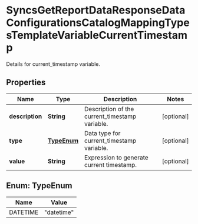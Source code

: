

# SyncsGetReportDataResponseDataConfigurationsCatalogMappingTypesTemplateVariableCurrentTimestamp

Details for current_timestamp variable.

## Properties

| Name | Type | Description | Notes |
|------------ | ------------- | ------------- | -------------|
|**description** | **String** | Description of the current_timestamp variable. |  [optional] |
|**type** | [**TypeEnum**](#TypeEnum) | Data type for current_timestamp variable. |  [optional] |
|**value** | **String** | Expression to generate current timestamp. |  [optional] |



## Enum: TypeEnum

| Name | Value |
|---- | -----|
| DATETIME | &quot;datetime&quot; |



